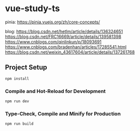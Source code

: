 # vue-study-ts

pinia:
https://pinia.vuejs.org/zh/core-concepts/

blog:
https://blog.csdn.net/hetlm/article/details/136324651
https://blog.csdn.net/FRC16669/article/details/139581398
https://www.cnblogs.com/qinlinkun/p/18093691
https://www.cnblogs.com/bradenhan/articles/17285541.html
https://blog.csdn.net/weixin_43617604/article/details/137261768

## Project Setup

```sh
npm install
```

### Compile and Hot-Reload for Development

```sh
npm run dev
```

### Type-Check, Compile and Minify for Production

```sh
npm run build
```
